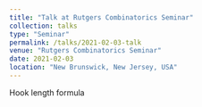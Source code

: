 ```yaml
---
title: "Talk at Rutgers Combinatorics Seminar"
collection: talks
type: "Seminar"
permalink: /talks/2021-02-03-talk
venue: "Rutgers Combinatorics Seminar"
date: 2021-02-03
location: "New Brunswick, New Jersey, USA"
---
```


Hook length formula